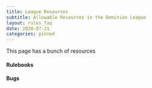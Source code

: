 ```yaml
---
title: League Resources
subtitle: Allowable Resources in the Dominion League
layout: rules_faq
date: 2020-07-21
categories: pinned
---
```


This page has a bunch of resources

#### Rulebooks


#### Bugs
